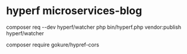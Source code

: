 # hyperf microservices-blog


composer req --dev hyperf/watcher
php bin/hyperf.php vendor:publish hyperf/watcher

composer require gokure/hypref-cors